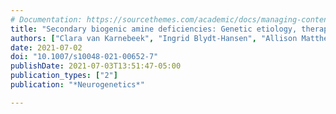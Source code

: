 ```yaml
---
# Documentation: https://sourcethemes.com/academic/docs/managing-content/
title: "Secondary biogenic amine deficiencies: Genetic etiology, therapeutic interventions and clinical effects"
authors: ["Clara van Karnebeek", "Ingrid Blydt-Hansen", "Allison Matthews", "Vladimir Avramovic", "Magda Price", "Britt Drögemöller", "Casper Shyr", "Jessica Lee", "Jill Mwenifumbo", "Aisha Ghani", "Sylvia Stockler", "Jan Friedman", "Anna Lehman", "CAUSES Genomic Study", "Colin Ross", "Wyeth Wasserman", "Maja Tarailo-Graovac", "Gabriella Horvath"]
date: 2021-07-02
doi: "10.1007/s10048-021-00652-7"
publishDate: 2021-07-03T13:51:47-05:00
publication_types: ["2"]
publication: "*Neurogenetics*"

---
```

